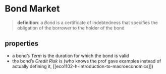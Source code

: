 # Bond Market

> **definition**: a _Bond_ is a certificate of indebtedness that specifies the obligation of the borrower to the holder of the bond

## properties

- a bond’s _Term_ is the duration for which the bond is valid
- the bond’s _Credit Risk_ is (who knows the prof gave examples instead of actually defining it, [[eco1102-h-introduction-to-macroeconomics]])
